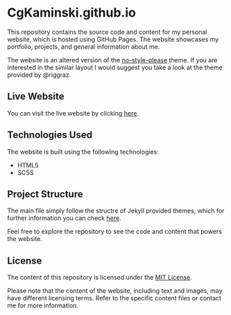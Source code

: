 # CgKaminski.github.io

This repository contains the source code and content for my personal website, which is hosted using GitHub Pages. The website showcases my portfolio, projects, and general information about me.

The website is an altered version of the [no-style-please](https://github.com/riggraz/no-style-please) theme. If you are interested in the similar layout I would suggest you take a look at the theme provided by @riggraz.

## Live Website

You can visit the live website by clicking [here](https://cgkaminski.github.io/).

## Technologies Used

The website is built using the following technologies:

- HTML5
- SCSS

## Project Structure
The main file simply follow the structre of Jekyll provided themes, which for further information you can check [here](https://jekyllrb.com/).

Feel free to explore the repository to see the code and content that powers the website.


## License

The content of this repository is licensed under the [MIT License](LICENSE).

Please note that the content of the website, including text and images, may have different licensing terms. Refer to the specific content files or contact me for more information.


